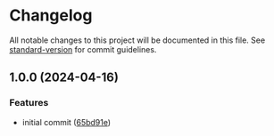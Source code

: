 # Changelog

All notable changes to this project will be documented in this file. See [standard-version](https://github.com/conventional-changelog/standard-version) for commit guidelines.

## 1.0.0 (2024-04-16)


### Features

* initial commit ([65bd91e](https://github.com/argentumcode/prevent-fixup-commits/commit/65bd91e81550c3206f3f2e8bc68dfe47457641fc))
